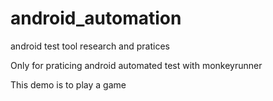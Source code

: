 # android_automation
android test tool research and pratices

Only for praticing android automated test with monkeyrunner

This demo is to play a game
